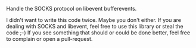 Handle the SOCKS protocol on libevent bufferevents.

I didn't want to write this code twice. Maybe you don't either.
If you are dealing with SOCKS and libevent, feel free to use this library or steal the code ;-)
If you see something that should or could be done better, feel free to complain or open a pull-request.
